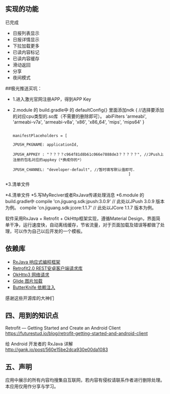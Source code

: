 

## 实现的功能
已完成
* 日报列表显示
* 日报详情显示
* 下拉加载更多
* 已读内容标记
* 已读内容缓存
* 滑动返回
* 分享
* 夜间模式

##极光推送买坑：
* 1.进入激光官网注册APP，得到APP Key
* 2.module 的 build.gradle中 的 defaultConfig{} 里面添加ndk {
                                                             //选择要添加的对应cpu类型的.so库（不需要的删除即可）。
                                                             abiFilters 'armeabi', 'armeabi-v7a', 'armeabi-v8a', 'x86', 'x86_64', 'mips', 'mips64'
                                                         }

                                                         manifestPlaceholders = [
                                                                 JPUSH_PKGNAME: applicationId,
                                                                 JPUSH_APPKEY : "？？？？c964f81d8b61c066e7888de3？？？？？", //JPush上注册的包名对应的appkey（*换成你的*）
                                                                 JPUSH_CHANNEL: "developer-default", //暂时填写默认值即可.
                                                         ]
*3.清单文件<permission android:name="cn.qiu.json.news.permission.JPUSH_MESSAGE" android:protectionLevel="signature" />
       <uses-permission android:name="cn.qiu.json.news.permission.JPUSH_MESSAGE" />

*4.清单文件<receiver
                   android:name=".MyReceiver"
                   android:enabled="true"
                   android:exported="false">
                   <intent-filter>
                       <action android:name="cn.jpush.android.intent.REGISTRATION" /> <!--Required  用户注册SDK的intent-->
                       <action android:name="cn.jpush.android.intent.MESSAGE_RECEIVED" /> <!--Required  用户接收SDK消息的intent-->
                       <action android:name="cn.jpush.android.intent.NOTIFICATION_RECEIVED" /> <!--Required  用户接收SDK通知栏信息的intent-->
                       <action android:name="cn.jpush.android.intent.NOTIFICATION_OPENED" /> <!--Required  用户打开自定义通知栏的intent-->
                       <action android:name="cn.jpush.android.intent.ACTION_RICHPUSH_CALLBACK" /> <!--Optional 用户接受Rich Push Javascript 回调函数的intent-->
                       <action android:name="cn.jpush.android.intent.CONNECTION" /><!-- 接收网络变化 连接/断开 since 1.6.3 -->
                       <category android:name="？？？？？cn.qiu.json.news？？？？？" />
                   </intent-filter>
               </receiver>
*5.写MyReciver或者RxJava传递处理消息
*6.module 的 build.gradle中 compile 'cn.jiguang.sdk:jpush:3.0.9'  // 此处以JPush 3.0.9 版本为例。
       compile 'cn.jiguang.sdk:jcore:1.1.7'  // 此处以JCore 1.1.7 版本为例。




软件采用RxJava + Retrofit + OkHttp框架实现，遵循Material Design，界面简单干净，运行速度快，自动离线缓存，节省流量，对于页面加载及错误等都做了处理，可以作为自己以后开发的一个模板。

##  依赖库
* [RxJava 响应式编程框架](https://github.com/ReactiveX/RxJava)
* [Retrofit2.0 REST安卓客户端请求库](https://github.com/square/retrofit)
* [OkHttp3 网络请求](https://github.com/square/okhttp)
* [Glide 图片加载](https://github.com/bumptech/glide)
* [ButterKnife 依赖注入](https://github.com/JakeWharton/butterknife) 

感谢这些开源库的大神们
## 四、用到的知识点
Retrofit — Getting Started and Create an Android Client
<br>https://futurestud.io/blog/retrofit-getting-started-and-android-client</br>

给 Android 开发者的 RxJava 详解
<br>http://gank.io/post/560e15be2dca930e00da1083</br>

## 五、声明
应用中展示的所有内容均搜集自互联网，若内容有侵权请联系作者进行删除处理。本应用仅用作分享与学习。


